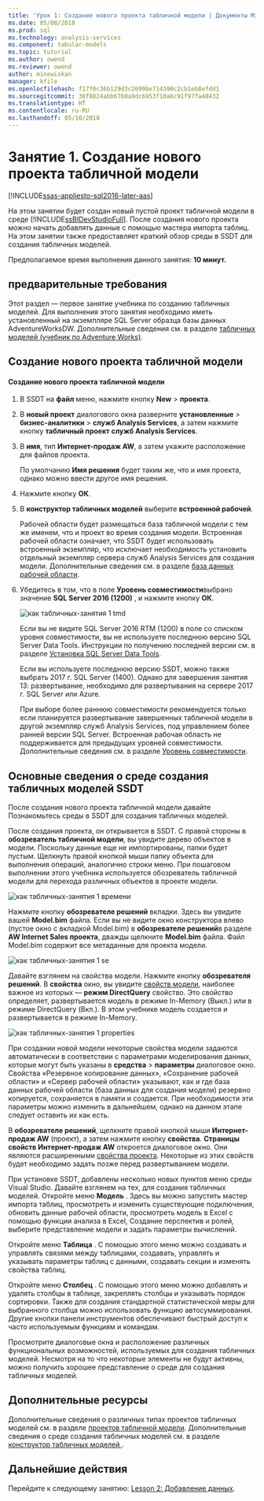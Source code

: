 ```yaml
---
title: 'Урок 1: Создание нового проекта табличной модели | Документы Microsoft'
ms.date: 05/08/2018
ms.prod: sql
ms.technology: analysis-services
ms.component: tabular-models
ms.topic: tutorial
ms.author: owend
ms.reviewer: owend
author: minewiskan
manager: kfile
ms.openlocfilehash: f17f0c36b129d3c2699be714390c2cb1eb8efdd1
ms.sourcegitcommit: 38f8824abb6760a9dc6953f10a6c91f97fa48432
ms.translationtype: HT
ms.contentlocale: ru-RU
ms.lasthandoff: 05/10/2018
---
```

# <a name="lesson-1-create-a-new-tabular-model-project"></a>Занятие 1. Создание нового проекта табличной модели
[!INCLUDE[ssas-appliesto-sql2016-later-aas](../includes/ssas-appliesto-sql2016-later-aas.md)]

На этом занятии будет создан новый пустой проект табличной модели в среде [!INCLUDE[ssBIDevStudioFull](../includes/ssbidevstudiofull-md.md)]. После создания нового проекта можно начать добавлять данные с помощью мастера импорта таблиц. На этом занятии также предоставляет краткий обзор среды в SSDT для создания табличных моделей.  
  
Предполагаемое время выполнения данного занятия: **10 минут.**  
  
## <a name="prerequisites"></a>предварительные требования  
Этот раздел — первое занятие учебника по созданию табличных моделей. Для выполнения этого занятия необходимо иметь установленный на экземпляре SQL Server образца базы данных AdventureWorksDW. Дополнительные сведения см. в разделе [табличных моделей &#40;учебник по Adventure Works&#41;](../analysis-services/tabular-modeling-adventure-works-tutorial.md).  
  
## <a name="create-a-new-tabular-model-project"></a>Создание нового проекта табличной модели  
  
#### <a name="to-create-a-new-tabular-model-project"></a>Создание нового проекта табличной модели  
  
1.  В SSDT на **файл** меню, нажмите кнопку **New** > **проекта**.  
  
2.  В **новый проект** диалогового окна разверните **установленные** > **бизнес-аналитики** > **служб Analysis Services**, а затем нажмите кнопку **табличный проект служб Analysis Services**.  
  
3.  В **имя**, тип **Интернет-продаж AW**, а затем укажите расположение для файлов проекта.  
  
    По умолчанию **Имя решения** будет таким же, что и имя проекта, однако можно ввести другое имя решения.  
  
4.  Нажмите кнопку **ОК**.  
  
5.  В **конструктор табличных моделей** выберите **встроенной рабочей**.  
  
    Рабочей области будет размещаться база табличной модели с тем же именем, что и проект во время создания модели. Встроенная рабочей области означает, что SSDT будет использовать встроенный экземпляр, что исключает необходимость установить отдельный экземпляр сервера служб Analysis Services для создания модели. Дополнительные сведения см. в разделе [база данных рабочей области](../analysis-services/tabular-models/workspace-database-ssas-tabular.md).
      
6.  Убедитесь в том, что в поле **Уровень совместимости**выбрано значение **SQL Server 2016 (1200)** , и нажмите кнопку **ОК**.   
 
    ![как табличных-занятия 1 tmd](../analysis-services/media/as-tabular-lesson1-tmd.png)
      
    Если вы не видите SQL Server 2016 RTM (1200) в поле со списком уровня совместимости, вы не используете последнюю версию SQL Server Data Tools. Инструкции по получению последней версии см. в разделе [Установка SQL Server Data Tools](https://docs.microsoft.com/sql/ssdt/download-sql-server-data-tools-ssdt).  

    Если вы используете последнюю версию SSDT, можно также выбрать 2017 г. SQL Server (1400). Однако для завершения занятия 13: развертывание, необходимо для развертывания на сервере 2017 г. SQL Server или Azure.
      
    При выборе более раннюю совместимости рекомендуется только если планируется развертывание завершенных табличной модели в другой экземпляр служб Analysis Services, под управлением более ранней версии SQL Server. Встроенная рабочая область не поддерживается для предыдущих уровней совместимости. Дополнительные сведения см. в разделе [Уровень совместимости](../analysis-services/tabular-models/compatibility-level-for-tabular-models-in-analysis-services.md).   
  
## <a name="understanding-the-ssdt-tabular-model-authoring-environment"></a>Основные сведения о среде создания табличных моделей SSDT  
После создания нового проекта табличной модели давайте Познакомьтесь среды в SSDT для создания табличных моделей.  
  
После создания проекта, он открывается в SSDT. С правой стороны в **обозреватель табличной модели**, вы увидите дерево объектов в модели. Поскольку данные еще не импортированы, папки будет пустым. Щелкнуть правой кнопкой мыши папку объекта для выполнения операций, аналогично строки меню. При пошаговом выполнении этого учебника используется обозреватель табличной модели для перехода различных объектов в проекте модели.

![как табличных-занятия 1 времени](../analysis-services/media/as-tabular-lesson1-tme.png)

Нажмите кнопку **обозревателе решений** вкладки. Здесь вы увидите вашей **Model.bim** файла. Если вы не видите окно конструктора влево (пустое окно с вкладкой Model.bim) в **обозревателе решений**в разделе **AW Internet Sales проекта**, дважды щелкните **Model.bim** файла. Файл Model.bim содержит все метаданные для проекта модели. 

![как табличных-занятия 1 se](../analysis-services/media/as-tabular-lesson1-se.png)
  
Давайте взглянем на свойства модели. Нажмите кнопку **обозревателя решений**. В **свойства** окно, вы увидите [свойств модели](../analysis-services/tabular-models/model-properties-ssas-tabular.md), наиболее важное из которых — **режим DirectQuery** свойство. Это свойство определяет, развертывается модель в режиме In-Memory (Выкл.) или в режиме DirectQuery (Вкл.). В этом учебнике модель создается и развертывается в режиме In-Memory.

![как табличных-занятия 1 properties](../analysis-services/media/as-tabular-lesson1-properties.png)
  
При создании новой модели некоторые свойства модели задаются автоматически в соответствии с параметрами моделирования данных, которые могут быть указаны в **средства** > **параметры** диалоговое окно. Свойства «Резервное копирование данных», «Сохранение рабочей области» и «Сервер рабочей области» указывают, как и где база данных рабочей области (база данных для создания модели) резервно копируется, сохраняется в памяти и создается. При необходимости эти параметры можно изменить в дальнейшем, однако на данном этапе следует оставить их как есть.  

В **обозревателе решений**, щелкните правой кнопкой мыши **Интернет-продаж AW** (проект), а затем нажмите кнопку **свойства**. **Страницы свойств Интернет-продаж AW** откроется диалоговое окно. Они являются расширенными [свойства проекта](../analysis-services/tabular-models/project-properties-ssas-tabular.md). Некоторые из этих свойств будет необходимо задать позже перед развертыванием модели.  
  
При установке SSDT, добавлены несколько новых пунктов меню среды Visual Studio. Давайте взглянем на тех, для создания табличных моделей. Откройте меню **Модель** . Здесь вы можно запустить мастер импорта таблиц, просмотреть и изменить существующие подключения, обновить данные рабочей области, просмотреть модель в Excel с помощью функции анализа в Excel, Создание перспектив и ролей, выберите представление модели и задать параметры вычислений.  
  
Откройте меню **Таблица** . С помощью этого меню можно создавать и управлять связями между таблицами, создавать, управлять и указывать параметры таблиц с данными, создавать секции и изменять свойства таблиц.  
  
Откройте меню **Столбец** . С помощью этого меню можно добавлять и удалять столбцы в таблице, закреплять столбцы и указывать порядок сортировки. Также для создания стандартной статистической меры для выбранного столбца можно использовать функцию автосуммирования. Другие кнопки панели инструментов обеспечивают быстрый доступ к часто используемым функциям и командам.  
  
Просмотрите диалоговые окна и расположение различных функциональных возможностей, используемых для создания табличных моделей. Несмотря на то что некоторые элементы не будут активны, можно получить хорошее представление о среде для создания табличных моделей.  


## <a name="additional-resources"></a>Дополнительные ресурсы
Дополнительные сведения о различных типах проектов табличных моделей см. в разделе [проектов табличной модели](../analysis-services/tabular-models/tabular-model-projects-ssas-tabular.md). Дополнительные сведения о среде создания табличных моделей см. в разделе [конструктор табличных моделей ](../analysis-services/tabular-models/tabular-model-designer-ssas.md).  
  

## <a name="whats-next"></a>Дальнейшие действия
Перейдите к следующему занятию: [Lesson 2: Добавление данных](../analysis-services/lesson-2-add-data.md).

  
  
  
